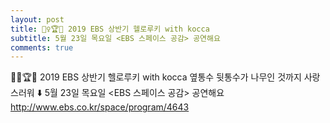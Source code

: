 ```yaml
---
layout: post
title: 🙆‍♀️🏆🎫 2019 EBS 상반기 헬로루키 with kocca
subtitle: 5월 23일 목요일 <EBS 스페이스 공감> 공연해요
comments: true
---
```


🙆‍♀️🏆🎫
2019 EBS 상반기 헬로루키 with kocca
옆통수 뒷통수가 나무인 것까지 사랑스러워
⬇️
5월 23일 목요일 <EBS 스페이스 공감> 공연해요
http://www.ebs.co.kr/space/program/4643
